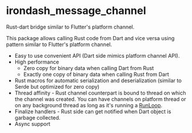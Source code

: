 # irondash_message_channel

Rust-dart bridge similar to Flutter's platform channel.

This package allows calling Rust code from Dart and vice versa using pattern similar
to Flutter's platform channel.

- Easy to use convenient API (Dart side mimics platform channel API).
- High performance
    - Zero copy for binary data when calling Dart from Rust
    - Exactly one copy of binary data when calling Rust from Dart
- Rust macros for automatic serialization and deserialization (similar to Serde but optimized for zero copy)
- Thread affinity - Rust channel counterpart is bound to thread on which the channel was created. You can have channels on platform thread or on any background thread as long as it's running a [RunLoop](https://github.com/irondash/irondash/tree/main/run_loop).
- Finalize handlers - Rust side can get notified when Dart object is garbage collected.
- Async support

